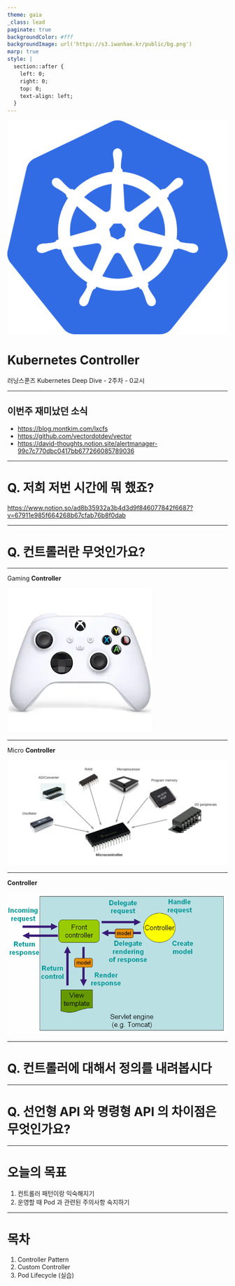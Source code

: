```yaml
---
theme: gaia
_class: lead
paginate: true
backgroundColor: #fff
backgroundImage: url('https://s3.iwanhae.kr/public/bg.png')
marp: true
style: |
  section::after {
    left: 0;
    right: 0;
    top: 0;
    text-align: left;
  }
---
```


![bg left:40% 80%](https://raw.githubusercontent.com/kubernetes/kubernetes/master/logo/logo.svg)

# **Kubernetes Controller**

러닝스푼즈
Kubernetes Deep Dive - 2주차 - 0교시

---

## 이번주 재미났던 소식

- https://blog.montkim.com/lxcfs
- https://github.com/vectordotdev/vector
- https://david-thoughts.notion.site/alertmanager-99c7c770dbc0417bb677266085789036

---

# Q. 저희 저번 시간에 뭐 했죠?

https://www.notion.so/ad8b35932a3b4d3d9f846077842f6687?v=67911e985f664268b67cfab76b8f0dab

---

# Q. 컨트롤러란 무엇인가요?

---

Gaming **Controller**

![](./0.controller.game.webp)

---

Micro **Controller**

![bg 100%](./0.controller.micro.png)

---

**Controller**

![80%](./0.controller.spring.png)

---

# Q. 컨트롤러에 대해서 정의를 내려봅시다

---

# Q. 선언형 API 와 명령형 API 의 차이점은 무엇인가요?

---

# 오늘의 목표

1. 컨트롤러 패턴이랑 익숙해지기
2. 운영할 때 Pod 과 관련된 주의사항 숙지하기

---

# 목차

1. Controller Pattern
2. Custom Controller
3. Pod Lifecycle (실습)
